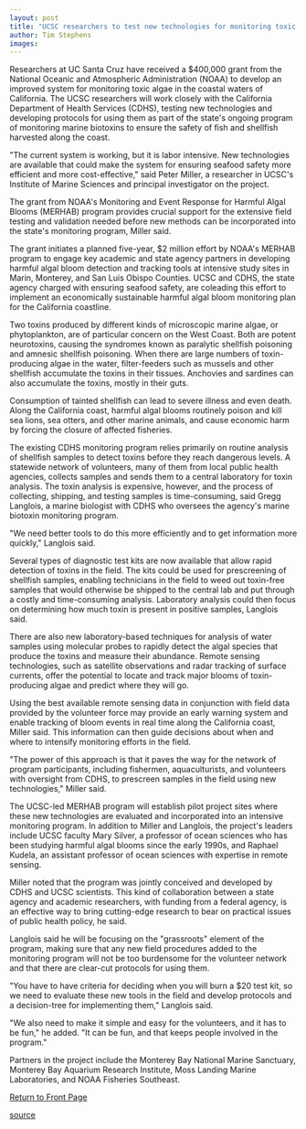 ```yaml
---
layout: post
title: "UCSC researchers to test new technologies for monitoring toxic algae in California coastal waters"
author: Tim Stephens
images:
---
```


Researchers at UC Santa Cruz have received a $400,000 grant from the National Oceanic and Atmospheric Administration (NOAA) to develop an improved system for monitoring toxic algae in the coastal waters of California. The UCSC researchers will work closely with the California Department of Health Services (CDHS), testing new technologies and developing protocols for using them as part of the state's ongoing program of monitoring marine biotoxins to ensure the safety of fish and shellfish harvested along the coast.

"The current system is working, but it is labor intensive. New technologies are available that could make the system for ensuring seafood safety more efficient and more cost-effective," said Peter Miller, a researcher in UCSC's Institute of Marine Sciences and principal investigator on the project.

The grant from NOAA's Monitoring and Event Response for Harmful Algal Blooms (MERHAB) program provides crucial support for the extensive field testing and validation needed before new methods can be incorporated into the state's monitoring program, Miller said.

The grant initiates a planned five-year, $2 million effort by NOAA's MERHAB program to engage key academic and state agency partners in developing harmful algal bloom detection and tracking tools at intensive study sites in Marin, Monterey, and San Luis Obispo Counties. UCSC and CDHS, the state agency charged with ensuring seafood safety, are coleading this effort to implement an economically sustainable harmful algal bloom monitoring plan for the California coastline.

Two toxins produced by different kinds of microscopic marine algae, or phytoplankton, are of particular concern on the West Coast. Both are potent neurotoxins, causing the syndromes known as paralytic shellfish poisoning and amnesic shellfish poisoning. When there are large numbers of toxin-producing algae in the water, filter-feeders such as mussels and other shellfish accumulate the toxins in their tissues. Anchovies and sardines can also accumulate the toxins, mostly in their guts.

Consumption of tainted shellfish can lead to severe illness and even death. Along the California coast, harmful algal blooms routinely poison and kill sea lions, sea otters, and other marine animals, and cause economic harm by forcing the closure of affected fisheries.

The existing CDHS monitoring program relies primarily on routine analysis of shellfish samples to detect toxins before they reach dangerous levels. A statewide network of volunteers, many of them from local public health agencies, collects samples and sends them to a central laboratory for toxin analysis. The toxin analysis is expensive, however, and the process of collecting, shipping, and testing samples is time-consuming, said Gregg Langlois, a marine biologist with CDHS who oversees the agency's marine biotoxin monitoring program.

"We need better tools to do this more efficiently and to get information more quickly," Langlois said.

Several types of diagnostic test kits are now available that allow rapid detection of toxins in the field. The kits could be used for prescreening of shellfish samples, enabling technicians in the field to weed out toxin-free samples that would otherwise be shipped to the central lab and put through a costly and time-consuming analysis. Laboratory analysis could then focus on determining how much toxin is present in positive samples, Langlois said.

There are also new laboratory-based techniques for analysis of water samples using molecular probes to rapidly detect the algal species that produce the toxins and measure their abundance. Remote sensing technologies, such as satellite observations and radar tracking of surface currents, offer the potential to locate and track major blooms of toxin-producing algae and predict where they will go.

Using the best available remote sensing data in conjunction with field data provided by the volunteer force may provide an early warning system and enable tracking of bloom events in real time along the California coast, Miller said. This information can then guide decisions about when and where to intensify monitoring efforts in the field.

"The power of this approach is that it paves the way for the network of program participants, including fishermen, aquaculturists, and volunteers with oversight from CDHS, to prescreen samples in the field using new technologies," Miller said.

The UCSC-led MERHAB program will establish pilot project sites where these new technologies are evaluated and incorporated into an intensive monitoring program. In addition to Miller and Langlois, the project's leaders include UCSC faculty Mary Silver, a professor of ocean sciences who has been studying harmful algal blooms since the early 1990s, and Raphael Kudela, an assistant professor of ocean sciences with expertise in remote sensing.

Miller noted that the program was jointly conceived and developed by CDHS and UCSC scientists. This kind of collaboration between a state agency and academic researchers, with funding from a federal agency, is an effective way to bring cutting-edge research to bear on practical issues of public health policy, he said.

Langlois said he will be focusing on the "grassroots" element of the program, making sure that any new field procedures added to the monitoring program will not be too burdensome for the volunteer network and that there are clear-cut protocols for using them.

"You have to have criteria for deciding when you will burn a $20 test kit, so we need to evaluate these new tools in the field and develop protocols and a decision-tree for implementing them," Langlois said.

"We also need to make it simple and easy for the volunteers, and it has to be fun," he added. "It can be fun, and that keeps people involved in the program."

Partners in the project include the Monterey Bay National Marine Sanctuary, Monterey Bay Aquarium Research Institute, Moss Landing Marine Laboratories, and NOAA Fisheries Southeast.

  

[Return to Front Page][1]

[1]: http://currents.ucsc.edu/

[source](http://www1.ucsc.edu/currents/04-05/09-20/algae.asp "Permalink to algae")

